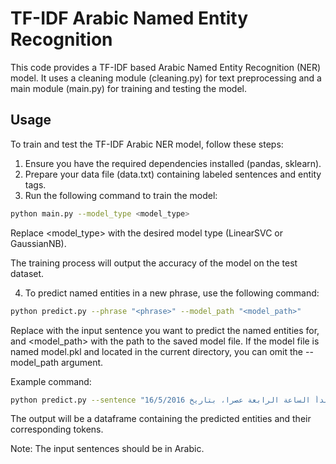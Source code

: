 # TF-IDF Arabic Named Entity Recognition

This code provides a TF-IDF based Arabic Named Entity Recognition (NER) model. It uses a cleaning module (cleaning.py) for text preprocessing and a main module (main.py) for training and testing the model.

## Usage

To train and test the TF-IDF Arabic NER model, follow these steps:

1. Ensure you have the required dependencies installed (pandas, sklearn).
2. Prepare your data file (data.txt) containing labeled sentences and entity tags.
3. Run the following command to train the model:
```bash
python main.py --model_type <model_type>
```
Replace <model_type> with the desired model type (LinearSVC or GaussianNB).

The training process will output the accuracy of the model on the test dataset.

4. To predict named entities in a new phrase, use the following command:
```bash
python predict.py --phrase "<phrase>" --model_path "<model_path>"
```
Replace <phrase> with the input sentence you want to predict the named entities for, and <model_path> with the path to the saved model file. If the model file is named model.pkl and located in the current directory, you can omit the --model_path argument.

Example command:
```bash
python predict.py --sentence "جامعة بيرزيت وبالتعاون مع مؤسسة ادوارد سعيد تنظم مهرجان للفن الشعبي سيبدأ الساعة الرابعة عصرا، بتاريخ 16/5/2016" --model_path "./model.pkl" --model_path "./model.pkl"
```

The output will be a dataframe containing the predicted entities and their corresponding tokens.

Note: The input sentences should be in Arabic.

